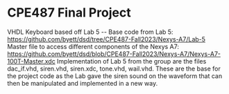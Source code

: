 # CPE487 Final Project
VHDL Keyboard based off Lab 5 -- Base code from Lab 5: https://github.com/byett/dsd/tree/CPE487-Fall2023/Nexys-A7/Lab-5
Master file to access different components of the Nexys A7: https://github.com/byett/dsd/blob/CPE487-Fall2023/Nexys-A7/Nexys-A7-100T-Master.xdc
Implementation of Lab 5 from the group are the files dac_if.vhd, siren.vhd, siren.xdc, tone.vhd, wail.vhd. These are the base for the project code as the Lab gave the siren sound on the waveform that can then be manipulated and implemented in a new way.
